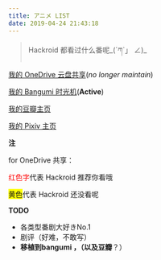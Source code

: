 ```yaml
---
title: アニメ LIST
date: 2019-04-24 21:43:18
---
```


> Hackroid 都看过什么番呢_(´ཀ`」 ∠)_

[我的 OneDrive 云盘共享](https://1drv.ms/x/s!Ai8UutbY5q2jkEl3nsd1G__L-8Jc)(*no longer maintain*)

[我的 Bangumi 时光机](http://bangumi.tv/user/hackroid)(**Active**)

[我的豆瓣主页](https://www.douban.com/people/hackroid/)

[我的 Pixiv 主页](https://www.pixiv.net/member.php?id=14944572)

**注**

for OneDrive 共享：

<font color=red>红色字</font>代表 Hackroid 推荐你看哦

<div style="background-color:yellow;display: inline-block;">黄色</div>代表 Hackroid 还没看呢

**TODO**

* 各类型番剧大好きNo.1
* 剧评（好难，不敢写）
* **移植到bangumi **，（以及**豆瓣**？）
